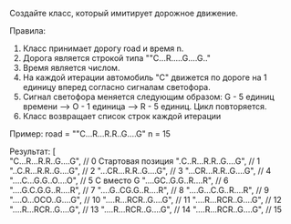 Создайте класс, который имитирует дорожное движение.

Правила:
1. Класс принимает дорогу road и время n.
2. Дорога является строкой типа ""C...R.....G....G.."
3. Время является числом.
4. На каждой итерации автомобиль "C" движется по дороге на 1 единицу вперед согласно сигналам светофора.
5. Сигнал светофора меняется следующим образом: G - 5 единиц времени --> O - 1 единица --> R - 5 единиц. Цикл повторяется.
6. Класс возвращает список строк каждой итерации


Пример:
road = ""C...R...R.R..G....G"
n = 15

Результат:
 [   
  "C...R...R.R..G....G", // 0   Стартовая позиция
  ".C..R...R.R..G....G", // 1
  "..C.R...R.R..G....G", // 2
  "...CR...R.R..G....G", // 3
  "...CR...R.R..G....G", // 4
  "....C...G.G..O....O", // 5   C вместо G
  "....GC..G.G..R....R", // 6
  "....G.C.G.G..R....R", // 7
  "....G..CG.G..R....R", // 8
  "....G...C.G..R....R",  // 9
  "....O...OCO..G....G",  // 10
  "....R...RCR..G....G",  // 11
  "....R...RCR..G....G",  // 12
  "....R...RCR..G....G",  // 13
  "....R...RCR..G....G",  // 14
  "....R...RCR..G....G",  // 15 
                        
